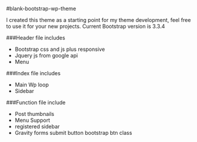 #blank-bootstrap-wp-theme

I created this theme as a starting point for my theme development, feel free to use it for your new projects. 
Current Bootstrap version is 3.3.4

###Header file includes
* Bootstrap css and js plus responsive
* Jquery js from google api
* Menu


###Index file includes
* Main Wp loop
* Sidebar

###Function file include
* Post thumbnails
* Menu Support
* registered sidebar
* Gravity forms submit button bootstrap btn class

